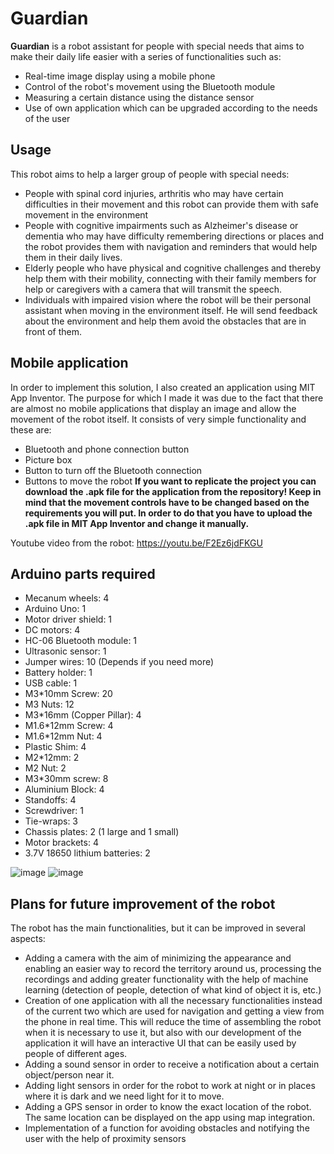 # Guardian
**Guardian** is a robot assistant for people with special needs that aims to make their daily life easier with a series of functionalities such as:
- Real-time image display using a mobile phone
- Control of the robot's movement using the Bluetooth module
- Measuring a certain distance using the distance sensor
- Use of own application which can be upgraded according to the needs of the user

## Usage
This robot aims to help a larger group of people with special needs:
- People with spinal cord injuries, arthritis who may have certain difficulties in their movement and this robot can provide them with safe movement in the environment
- People with cognitive impairments such as Alzheimer's disease or dementia who may have difficulty remembering directions or places and the robot provides them with navigation and reminders that would help them in their daily lives.
- Elderly people who have physical and cognitive challenges and thereby help them with their mobility, connecting with their family members for help or caregivers with a camera that will transmit the speech.
- Individuals with impaired vision where the robot will be their personal assistant when moving in the environment itself. He will send feedback about the environment and help them avoid the obstacles that are in front of them.

## Mobile application
In order to implement this solution, I also created an application using MIT App Inventor. The purpose for which I made it was due to the fact that there are almost no mobile applications that display an image and allow the movement of the robot itself. It consists of very simple functionality and these are:
- Bluetooth and phone connection button
- Picture box
- Button to turn off the Bluetooth connection
- Buttons to move the robot
**If you want to replicate the project you can download the .apk file for the application from the repository! Keep in mind that the movement controls have to be changed based on the requirements you will put. In order to do that you have to upload the .apk file in MIT App Inventor and change it manually.**

 Youtube video from the robot: https://youtu.be/F2Ez6jdFKGU

## Arduino parts required
- Mecanum wheels: 4
- Arduino Uno: 1
- Motor driver shield: 1
- DC motors: 4
- HC-06 Bluetooth module: 1
- Ultrasonic sensor: 1
- Jumper wires: 10 (Depends if you need more)
- Battery holder: 1
- USB cable: 1
- M3*10mm Screw: 20
- M3 Nuts: 12
- M3*16mm (Copper Pillar): 4
- M1.6*12mm Screw: 4
- M1.6*12mm Nut: 4
- Plastic Shim: 4
- M2*12mm: 2
- M2 Nut: 2
- M3*30mm screw: 8
- Aluminium Block: 4
- Standoffs: 4
- Screwdriver: 1
- Tie-wraps: 3
- Chassis plates: 2 (1 large and 1 small)
- Motor brackets: 4
- 3.7V 18650 lithium batteries: 2

![image](https://github.com/user-attachments/assets/054a8e57-a7c0-49c8-b112-a6a1163c3cbf) ![image](https://github.com/user-attachments/assets/c786a920-6e00-419d-906d-e7ba34c72845)


## Plans for future improvement of the robot
The robot has the main functionalities, but it can be improved in several aspects:
- Adding a camera with the aim of minimizing the appearance and enabling an easier way to record the territory around us, processing the recordings and adding greater functionality with the help of machine learning (detection of people, detection of what kind of object it is, etc.)
- Creation of one application with all the necessary functionalities instead of the current two which are used for navigation and getting a view from the phone in real time. This will reduce the time of assembling the robot when it is necessary to use it, but also with our development of the application it will have an interactive UI that can be easily used by people of different ages.
- Adding a sound sensor in order to receive a notification about a certain object/person near it.
- Adding light sensors in order for the robot to work at night or in places where it is dark and we need light for it to move.
- Adding a GPS sensor in order to know the exact location of the robot. The same location can be displayed on the app using map integration.
- Implementation of a function for avoiding obstacles and notifying the user with the help of proximity sensors


